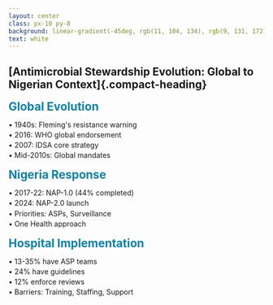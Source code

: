 ```yaml
---
layout: center
class: px-10 py-8
background: linear-gradient(-45deg, rgb(11, 104, 134), rgb(9, 131, 172))
text: white
---
```


<CircleShape position="top:20%; left:-5%; size:80px; color:rgba(3, 80, 105, 0.55)" />
<PillShape position="bottom:-5%; right:-10%; width:10%; height:20px; color:rgba(33,150,243,0.08)" />

<style>
.compact-heading {
  background: linear-gradient(-45deg, rgb(11, 104, 134), rgb(9, 131, 172));
  -webkit-background-clip: text;
  background-clip: text;
  color: transparent;
  font-weight: bold;
  font-size: 1.5rem;
  margin-bottom: 0.5rem;
}
.subheading {
  color: rgb(9, 131, 172);
  font-size: 1.4rem;
  margin: 1rem 0 0.5rem;
  border-bottom: 1px solid rgba(255,255,255,0.2);
  padding-bottom: 0.3rem;
}
</style>

<div class="w-full flex flex-col justify-center">

## [Antimicrobial Stewardship Evolution: Global to Nigerian Context]{.compact-heading}

<div class="bg-white bg-opacity-10 p-5 rounded-xl space-y-4 text-lg">

<v-clicks>

<div>
  <h3 class="subheading">Global Evolution</h3>
  <div class="grid grid-cols-2 gap-3">
    <div>• 1940s: Fleming's resistance warning</div>
    <div>• 2016: WHO global endorsement</div>
    <div>• 2007: IDSA core strategy</div>
    <div>• Mid-2010s: Global mandates</div>
  </div>
</div>

<div>
  <h3 class="subheading">Nigeria Response</h3>
  <div class="grid grid-cols-2 gap-3">
    <div>• 2017-22: NAP-1.0 (44% completed)</div>
    <div>• 2024: NAP-2.0 launch</div>
    <div>• Priorities: ASPs, Surveillance</div>
    <div>• One Health approach</div>
  </div>
</div>

<div>
  <h3 class="subheading">Hospital Implementation</h3>
  <div class="grid grid-cols-2 gap-3">
    <div>• 13-35% have ASP teams</div>
    <div>• 24% have guidelines</div>
    <div>• 12% enforce reviews</div>
    <div>• Barriers: Training, Staffing, Support</div>
  </div>
</div>

</v-clicks>

</div>

</div>

<style>
.slidev-vclick-target {
  transition: opacity 0.3s ease;
}
.grid div {
  margin-bottom: 0.2rem;
}
</style>